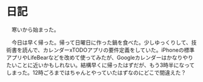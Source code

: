 # 日記

　寒いから始まった。

　今日は早く帰った。帰って日曜日に作った鍋を食べた。少しゆっくりして、技術書を読んで、カレンダーxTODOアプリの要件定義をしていた。iPhoneの標準アプリやLifeBearなどを改めて使ってみたが、Googleカレンダーはかなりやりたいことに近いかもしれない。結構早くに帰ったはずだが、もう3時半になってしまった。12時ごろまではちゃんとやっていたはずなのにどこで間違えた？
